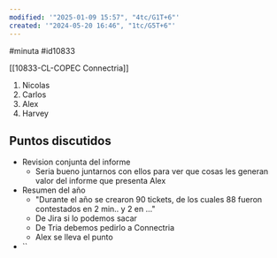 ```yaml
---
modified: '"2025-01-09 15:57", "4tc/G1T+6"'
created: '"2024-05-20 16:46", "1tc/G5T+6"'
---
```

#minuta 
#id10833

[[10833-CL-COPEC Connectria]]


1. Nicolas
2. Carlos
3. Alex
4. Harvey


## Puntos discutidos

- Revision conjunta del informe
	- Seria bueno juntarnos con ellos para ver que cosas les generan valor del informe que presenta Alex
- Resumen del año
	-  "Durante el año se crearon 90 tickets, de los cuales 88 fueron contestados en 2 min.. y 2 en ..."
	- De Jira si lo podemos sacar
	- De Tria debemos pedirlo a Connectria
	- Alex se lleva el punto
- ``

